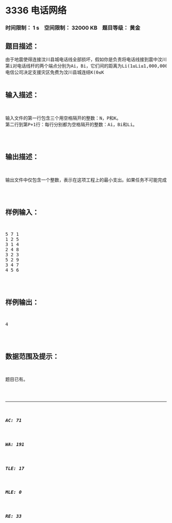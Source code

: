 # 3336 电话网络   
### 时间限制： 1 s&nbsp;&nbsp;&nbsp;&nbsp;空间限制： 32000 KB&nbsp;&nbsp;&nbsp;&nbsp;题目等级： 黄金  
## 题目描述：  

<pre>
由于地震使得连接汶川县城电话线全部损坏，假如你是负责将电话线接到震中汶川县城的负责人，汶川县城周围分布着N(1≤N≤1,000)根按 1..N 顺次编号的废弃的电话线杆，任意两根电话线杆间都没有电话线相连。一共P(1≤P≤10,000)对电话线杆间可以拉电话线，其余的由于地震使得无法被连接。
第i对电话线杆的两个端点分别为Ai，Bi，它们间的距离为Li(1≤Li≤1,000,000)。数据中保证每对(Ai，Bi)最多只出现1次。编号为1的电话线杆已经接人了全国的电话网络，整个县城的电话线全都连到了编号为N的电话线杆上。也就是说，你的任务仅仅是找一条将1号和N号电话线杆连起来的路径，其余的电话线杆并不一定要连人电话网络。
电信公司决定支援灾区免费为汶川县城连结K(0≤K<N)对由你指定的电话线杆。对于此外的那些电话线，需要为它们付费，总费用等于其中最长的电话线的长度(每根电话线仅连接一对电话线杆)。如果需要连接的电话线杆不超过K对，那么总支出为0。
请你计算一下，将电话线引到震中汶川县城最少需要在电话线上花多少钱?
</pre>
  
  
## 输入描述：  

<pre>
输入文件的第一行包含三个用空格隔开的整数：N，P和K。
第二行到第P+1行：每行分别都为空格隔开的整数：Ai，Bi和Li。
</pre>
  
  
## 输出描述：  

<pre>
输出文件中仅包含一个整数，表示在这项工程上的最小支出。如果任务不可能完成，则输出-1。
</pre>
  
  
## 样例输入：  

<pre>
5 7 1
1 2 5
3 1 4
2 4 8
3 2 3
5 2 9
3 4 7
4 5 6
</pre>
  
  
## 样例输出：  

<pre>
4
</pre>
  
  
## 数据范围及提示：  

<pre>
题目已有。
</pre>
  
  
***  

##### AC: 71  
##### WA: 191  
##### TLE: 17  
##### MLE: 0  
##### RE: 33  
